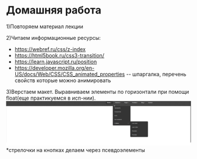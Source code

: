 ﻿# Домашняя работа


1)Повторяем материал лекции

2)Читаем информационные ресурсы:
 * https://webref.ru/css/z-index
 * https://html5book.ru/css3-transition/ 
 * https://learn.javascript.ru/position
 * https://developer.mozilla.org/en-US/docs/Web/CSS/CSS_animated_properties -- шпаргалка, перечень свойств которые можно анимировать

3)Верстаем макет. Выравниваем элементы по горизонтали при помощи float(еще практикуемся в исп-нии).
![Alt Text](menu.png)
  *стрелочки на кнопках делаем через псевдоэлементы
